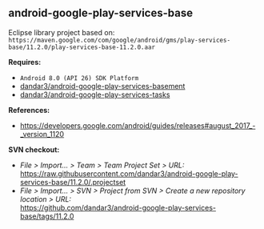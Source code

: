 ## android-google-play-services-base

Eclipse library project based on:<br/>
`https://maven.google.com/com/google/android/gms/play-services-base/11.2.0/play-services-base-11.2.0.aar`

**Requires:**
- `Android 8.0 (API 26) SDK Platform`
- [dandar3/android-google-play-services-basement](https://github.com/dandar3/android-google-play-services-basement/tree/11.2.0)
- [dandar3/android-google-play-services-tasks](https://github.com/dandar3/android-google-play-services-tasks/tree/11.2.0)

**References:**
- https://developers.google.com/android/guides/releases#august_2017_-_version_1120

**SVN checkout:**
- _File > Import... > Team > Team Project Set > URL:_<br/>
  https://raw.githubusercontent.com/dandar3/android-google-play-services-base/11.2.0/.projectset
- _File > Import... > SVN > Project from SVN > Create a new repository location > URL:_<br/> 
  https://github.com/dandar3/android-google-play-services-base/tags/11.2.0